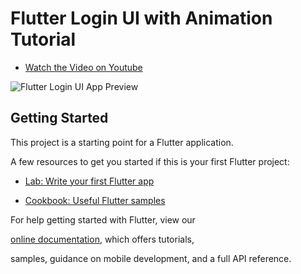 
# Flutter Login UI with Animation Tutorial
  

-  [Watch the Video on Youtube](https://youtu.be/OBaP6KdYq4E)
   
![Flutter Login UI App Preview](https://raw.githubusercontent.com/oliver-gomes/flutter-loginui/master/assets/app-preview.png)
  


## Getting Started

  

This project is a starting point for a Flutter application.

  

A few resources to get you started if this is your first Flutter project:

  

-  [Lab: Write your first Flutter app](https://flutter.dev/docs/get-started/codelab)

-  [Cookbook: Useful Flutter samples](https://flutter.dev/docs/cookbook)

  

For help getting started with Flutter, view our

[online documentation](https://flutter.dev/docs), which offers tutorials,

samples, guidance on mobile development, and a full API reference.
